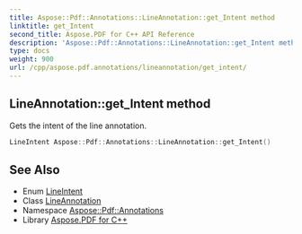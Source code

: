 ```yaml
---
title: Aspose::Pdf::Annotations::LineAnnotation::get_Intent method
linktitle: get_Intent
second_title: Aspose.PDF for C++ API Reference
description: 'Aspose::Pdf::Annotations::LineAnnotation::get_Intent method. Gets the intent of the line annotation in C++.'
type: docs
weight: 900
url: /cpp/aspose.pdf.annotations/lineannotation/get_intent/
---
```

## LineAnnotation::get_Intent method


Gets the intent of the line annotation.

```cpp
LineIntent Aspose::Pdf::Annotations::LineAnnotation::get_Intent()
```

## See Also

* Enum [LineIntent](../../lineintent/)
* Class [LineAnnotation](../)
* Namespace [Aspose::Pdf::Annotations](../../)
* Library [Aspose.PDF for C++](../../../)
